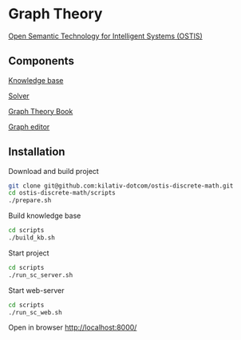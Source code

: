 # Graph Theory

<a href="http://ims.ostis.net/">Open Semantic Technology for Intelligent Systems (OSTIS)</a>

## Components

<a href="https://github.com/ostis-apps/gt-knowledge-base">Knowledge base</a>

<a href="https://github.com/ostis-apps/gt-knowledge-processing-machine">Solver</a>

<a href="https://github.com/ostis-apps/gt-book">Graph Theory Book</a>

<a href="https://github.com/ostis-apps/gt-ostis-drawings">Graph editor</a>

## Installation

Download and build project

```sh
git clone git@github.com:kilativ-dotcom/ostis-discrete-math.git
cd ostis-discrete-math/scripts 
./prepare.sh     

```

Build knowledge base

```sh
cd scripts 
./build_kb.sh 

```

Start project

```sh
cd scripts 
./run_sc_server.sh 

```

Start web-server

```sh
cd scripts 
./run_sc_web.sh   

```

Open in browser <a href="http://localhost:8000/">http://localhost:8000/</a>

